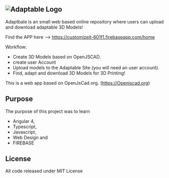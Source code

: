 ![Adaptable Logo](https://github.com/jw1401/Parametric-3D-Configurator-Web-App/blob/master/Adaptable.png)
---
Adaptbale is an small web based online repository where users can upload and download adaptable 3D Models!

Find the APP here --> https://customizeit-601f1.firebaseapp.com/home

Workflow:

- Create 3D Models based on OpenJSCAD.
- create user Account
- Upload models to the Adaptable Site (you will need an user account).
- Find, adapt and download 3D Models for 3D Printing!

This is a web app based on OpenJsCad.org. (https://Openjscad.org)

## Purpose

The purpose of this project was to learn

- Angular 4,
- Typescript,
- Javascript,
- Web Design and
- FIREBASE

## License

All code released under MIT License
